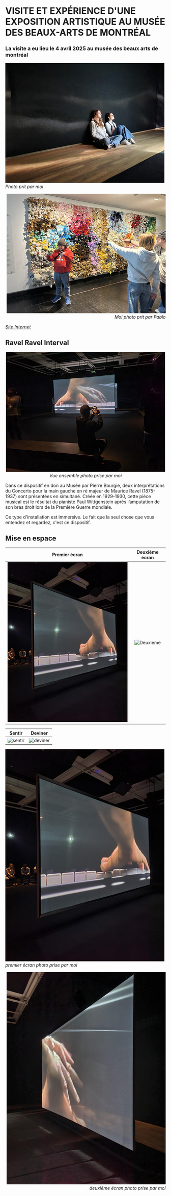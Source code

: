 # VISITE ET EXPÉRIENCE D'UNE EXPOSITION ARTISTIQUE AU MUSÉE DES BEAUX-ARTS DE MONTRÉAL
### La visite a eu lieu le 4 avril 2025 au musée des beaux arts de montréal

<p align="left">
  <img src="./photos/intro_photo.jpg" width="500px"><br>
  <i>Photo prit par moi</i>
</p>

<p align="right">
  <img src="./photos/entrer_cedric.jpg" width="500px"><br>
  <i>Moi photo prit par Pablo</i>
</p>

 *[Site Internet](https://www.mbam.qc.ca/fr/expositions/anri-sala/)*
 
## Ravel Ravel Interval 

<p align="center">
  <img src="./photos/vue_ensemble.jpg" width="500px"><br>
  <i>Vue ensemble photo prise par moi</i>
</p>


Dans ce dispositif en don au Musée par Pierre Bourgie, deux interprétations du Concerto pour la main gauche en ré majeur de Maurice Ravel (1875-1937) sont présentées en simultané.
Créée en 1929-1930, cette pièce musical est le résultat du pianiste Paul Wittgenstein après l’amputation de son bras droit lors de la Première Guerre mondiale.

Ce type d'installation est immersive. Le fait que la seul chose que vous entendez et regardez, c'est ce dispositif.

## Mise en espace


Premier écran | Deuxième écran
:-------------------------:|:-------------------------:
![Premier](photos/ecran_gauche.jpg)|![Deuxieme](/photos/ecran_droite.jpg)

Sentir | Deviner
:-------------------------:|:-------------------------:
![sentir](photos/bonne/efra_sens.jpg)|![deviner](photos/bonne/oli_wow.jpg)


<p align="left">
  <img src="./photos/ecran_gauche.jpg" width="500px"><br>
  <i>premier écran photo prise par moi</i>
</p>

<p align="right">
  <img src="./photos/ecran_droite.jpg" width="500px"><br>
  <i>deuxième écran photo prise par moi</i>
</p>
